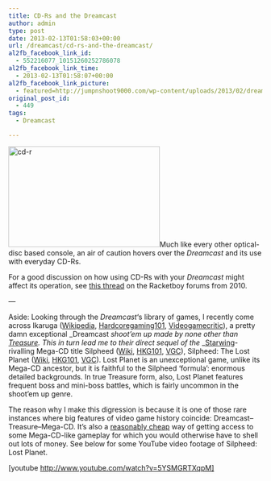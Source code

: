 ```yaml
---
title: CD-Rs and the Dreamcast
author: admin
type: post
date: 2013-02-13T01:58:03+00:00
url: /dreamcast/cd-rs-and-the-dreamcast/
al2fb_facebook_link_id:
  - 552216077_10151260252786078
al2fb_facebook_link_time:
  - 2013-02-13T01:58:07+00:00
al2fb_facebook_link_picture:
  - featured=http://jumpnshoot9000.com/wp-content/uploads/2013/02/dreamcast-controller-150x150.jpg
original_post_id:
  - 449
tags:
  - Dreamcast

---
```

[<img class="size-medium wp-image-450 alignleft" alt="cd-r" src="http://jumpnshoot9000.com/wp-content/uploads/2013/02/cd-r-300x200.jpg" width="300" height="200" />][1]Much like every other optical-disc based console, an air of caution hovers over the _Dreamcast_ and its use with everyday CD-Rs.

For a good discussion on how using CD-Rs with your _Dreamcast_ might affect its operation, see [this thread][2] on the Racketboy forums from 2010.

&#8212;

Aside: Looking through the _Dreamcast_&#8216;s library of games, I recently come across Ikaruga ([Wikipedia][3], [Hardcoregaming101][4], [Videogamecritic][5]), a pretty damn exceptional _Dreamcast _shoot&#8217;em up made by none other than [Treasure][6]. This in turn lead me to their direct sequel of the_ _[Starwing][7]-rivalling Mega-CD title Silpheed ([Wiki][8], [HKG101][9], [VGC][10]), Silpheed: The Lost Planet ([Wiki][11], [HKG101][12], [VGC][13]). Lost Planet is an unexceptional game, unlike its Mega-CD ancestor, but it is faithful to the Silpheed &#8216;formula&#8217;: enormous detailed backgrounds. In true Treasure form, also, Lost Planet features frequent boss and mini-boss battles, which is fairly uncommon in the shoot&#8217;em up genre.

The reason why I make this digression is because it is one of those rare instances where big features of video game history coincide: Dreamcast&#8211;Treasure&#8211;Mega-CD. It&#8217;s also a [reasonably cheap][14] way of getting access to some Mega-CD-like gameplay for which you would otherwise have to shell out lots of money. See below for some YouTube video footage of Silpheed: Lost Planet.

[youtube http://www.youtube.com/watch?v=5YSMGRTXqpM]

 [1]: http://jumpnshoot9000.com/wp-content/uploads/2013/02/cd-r.jpg
 [2]: http://www.racketboy.com/forum/viewtopic.php?t=18357
 [3]: http://en.wikipedia.org/wiki/Ikaruga
 [4]: http://www.hardcoregaming101.net/rsikaruga/rsikaruga2.htm
 [5]: http://videogamecritic.com/dchl.htm#Ikaruga_(Import)
 [6]: http://en.wikipedia.org/wiki/Treasure_(company)
 [7]: http://en.wikipedia.org/wiki/Starwing
 [8]: http://en.wikipedia.org/wiki/Silpheed
 [9]: http://hardcoregaming101.net/silpheed/silpheed1.htm
 [10]: http://videogamecritic.com/segacdsz.htm#Silpheed
 [11]: http://en.wikipedia.org/wiki/Silpheed:_The_Lost_Planet
 [12]: http://www.hardcoregaming101.net/silpheed/silpheed3.htm
 [13]: http://videogamecritic.com/ps2sam.htm#Silpheed
 [14]: http://www.ebay.com.au/sch/Games-/139973/i.html?_from=R40&_dmpt=AU_PC_Video_Games_Games&Region%2520Code=PAL&_nkw=silpheed%20lost%20planet&LH_PrefLoc=2&_sop=15
